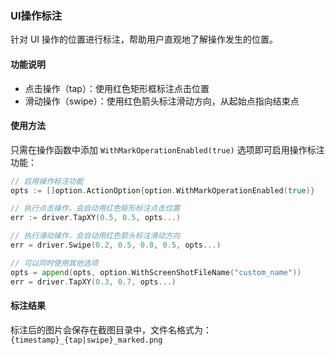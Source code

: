 ### UI操作标注

针对 UI 操作的位置进行标注，帮助用户直观地了解操作发生的位置。

#### 功能说明

- 点击操作（tap）：使用红色矩形框标注点击位置
- 滑动操作（swipe）：使用红色箭头标注滑动方向，从起始点指向结束点

#### 使用方法

只需在操作函数中添加 `WithMarkOperationEnabled(true)` 选项即可启用操作标注功能：

```go
// 启用操作标注功能
opts := []option.ActionOption{option.WithMarkOperationEnabled(true)}

// 执行点击操作，会自动用红色矩形标注点击位置
err := driver.TapXY(0.5, 0.5, opts...)

// 执行滑动操作，会自动用红色箭头标注滑动方向
err = driver.Swipe(0.2, 0.5, 0.8, 0.5, opts...)

// 可以同时使用其他选项
opts = append(opts, option.WithScreenShotFileName("custom_name"))
err = driver.TapXY(0.3, 0.7, opts...)
```

#### 标注结果

标注后的图片会保存在截图目录中，文件名格式为：`{timestamp}_{tap|swipe}_marked.png`
